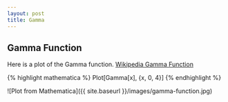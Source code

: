 ```yaml
---
layout: post
title: Gamma
---
```


## Gamma Function

Here is a plot of the Gamma function. [Wikipedia Gamma Function](https://en.wikipedia.org/wiki/Gamma_function)

{% highlight mathematica %}
Plot[Gamma[x], {x, 0, 4}]
{% endhighlight %}

![Plot from Mathematica]({{ site.baseurl }}/images/gamma-function.jpg)
